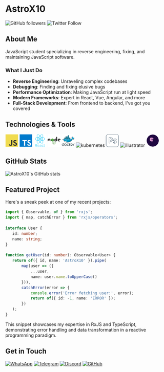 # AstroX10

![GitHub followers](https://img.shields.io/github/followers/AstroX10?style=social)
![Twitter Follow](https://img.shields.io/twitter/follow/AstroX10?style=social)

## About Me

JavaScript student specializing in reverse engineering, fixing, and maintaining JavaScript software.
### What I Just Do

- **Reverse Engineering**: Unraveling complex codebases
- **Debugging**: Finding and fixing elusive bugs
- **Performance Optimization**: Making JavaScript run at light speed
- **Modern Frameworks**: Expert in React, Vue, Angular, and more
- **Full-Stack Development**: From frontend to backend, I've got you covered

## Technologies & Tools

<p align="left">
  <img src="https://raw.githubusercontent.com/devicons/devicon/master/icons/javascript/javascript-original.svg" alt="javascript" width="40" height="40"/>
  <img src="https://raw.githubusercontent.com/devicons/devicon/master/icons/typescript/typescript-original.svg" alt="typescript" width="40" height="40"/>
  <img src="https://raw.githubusercontent.com/devicons/devicon/master/icons/react/react-original-wordmark.svg" alt="react" width="40" height="40"/>
  <img src="https://raw.githubusercontent.com/devicons/devicon/master/icons/nodejs/nodejs-original-wordmark.svg" alt="nodejs" width="40" height="40"/>
  <img src="https://raw.githubusercontent.com/devicons/devicon/master/icons/docker/docker-original-wordmark.svg" alt="docker" width="40" height="40"/>
  <img src="https://www.vectorlogo.zone/logos/kubernetes/kubernetes-icon.svg" alt="kubernetes" width="40" height="40"/>
  <img src="https://raw.githubusercontent.com/devicons/devicon/master/icons/photoshop/photoshop-line.svg" alt="photoshop" width="40" height="40"/>
  <img src="https://www.vectorlogo.zone/logos/adobe_illustrator/adobe_illustrator-icon.svg" alt="illustrator" width="40" height="40"/>
  <img src="https://raw.githubusercontent.com/devicons/devicon/master/icons/aftereffects/aftereffects-original.svg" alt="after effects" width="40" height="40"/>
</p>

## GitHub Stats

![AstroX10's GitHub stats](https://github-readme-stats.vercel.app/api?username=AstroX10&show_icons=true&theme=radical)

## Featured Project

Here's a sneak peek at one of my recent projects:

```typescript
import { Observable, of } from 'rxjs';
import { map, catchError } from 'rxjs/operators';

interface User {
   id: number;
   name: string;
}

function getUser(id: number): Observable<User> {
   return of({ id, name: 'AstroX10' }).pipe(
       map(user => ({
           ...user,
           name: user.name.toUpperCase()
       })),
       catchError(error => {
           console.error('Error fetching user:', error);
           return of({ id: -1, name: 'ERROR' });
       })
   );
}
```

This snippet showcases my expertise in RxJS and TypeScript, demonstrating error handling and data transformation in a reactive programming paradigm.

## Get in Touch

<p align="left">
  <a href="https://whatsapp.com/channel/0029VasMxnC7Noa3nZk9QA3G" target="_blank"><img src="https://img.shields.io/badge/WhatsApp-25D366?style=for-the-badge&logo=whatsapp&logoColor=white" alt="WhatsApp"></a>
  <a href="https://t.me/@FXastro0010" target="_blank"><img src="https://img.shields.io/badge/Telegram-2CA5E0?style=for-the-badge&logo=telegram&logoColor=white" alt="Telegram"></a>
  <a href="https://discord.com/danielfx0010" target="_blank"><img src="https://img.shields.io/badge/Discord-7289DA?style=for-the-badge&logo=discord&logoColor=white" alt="Discord"></a>
  <a href="https://github.com/AstroX10" target="_blank"><img src="https://img.shields.io/badge/GitHub-100000?style=for-the-badge&logo=github&logoColor=white" alt="GitHub"></a>
</p>
